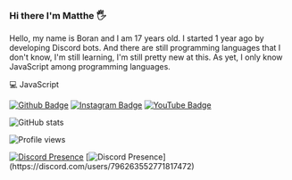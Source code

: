 ### Hi there I'm Matthe 🖐

Hello, my name is Boran and I am 17 years old. I started 1 year ago by developing Discord bots. And there are still programming languages that I don't know, I'm still learning, I'm still pretty new at this. As yet, I only know JavaScript among programming languages.

💻 JavaScript

[![Github Badge](https://img.shields.io/badge/-Github-000?style=quare&labelColor=000&logo=Github&logoColor=white&link=link)](https://github.com/Matthejs) 
[![Instagram Badge](https://img.shields.io/badge/-Instagram-C13584?style=flat-quare&labelColor=C13584&logo=instagram&logoColor=white&link=link)](https://www.instagram.com/borangkdn) 
[![YouTube Badge](https://img.shields.io/badge/-YouTube-FF9800?style=flat-quare&labelColor=FF9800&logo=Blogger&logoColor=white&link=link)](https://www.youtube.com/channel/https://www.youtube.com/channel/UCZ0DgL77TQFNMwmnbvG8cuw)


![GitHub stats](https://github-readme-stats.vercel.app/api?username=Matthejs&show_icons=true)  

![Profile views](https://gpvc.arturio.dev/Matthejs)  

   [![Discord Presence](https://lanyard-profile-readme.vercel.app/api/796263552771817472)](https://discord.com/users/796263552771817472)
[![Discord Presence](https://lanyard-profile-readme.vercel.app/api/796263552771817472?theme=light&bg=809ecf&animated=false&hideDiscrim=true&borderRadius=30px&idleMessage=Probably%20doing%20something%20else...)](https://discord.com/users/796263552771817472)
